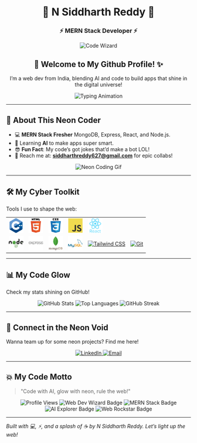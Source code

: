 <div align="center">
  <h1>🌟 N Siddharth Reddy 🌟</h1>
  <h3>⚡️ MERN Stack Developer ⚡️</h3>
  <img src="https://images.hdqwalls.com/download/eat-sleep-code-repeat-er-3840x2400.jpg" height="500px" width="full" alt="Code Wizard" />
</div>


<div align="center">
  <h2>🚀 Welcome to My Github Profile! ✨</h2>
  <p>I’m a web dev from India, blending AI and code to build apps that shine in the digital universe!</p>
  <img src="https://readme-typing-svg.herokuapp.com?font=Roboto+Mono&size=24&pause=400&color=00FFDD&background=00000022&center=true&vCenter=true&width=600&lines=Code+is+my+vibe,+AI+is+my+fire!;Crafting+web+masterpieces!;Let’s+light+up+the+web!" alt="Typing Animation" /></div>

---

## 🌌 About This Neon Coder
- 💻 **MERN Stack Fresher**  MongoDB, Express, React, and Node.js.
- 🌠 Learning **AI** to make apps super smart.
- 😎 **Fun Fact**: My code’s got jokes that’d make a bot LOL!
- 📧 Reach me at: **siddharthreddy627@gmail.com** for epic collabs!

<div align="center">
  <img src="https://media2.giphy.com/media/v1.Y2lkPTc5MGI3NjExMGxwNzByNzI3aXluODF6dTVpbTM4cWhkcTlheGJ0MjYycWMya2Q3MyZlcD12MV9pbnRlcm5hbF9naWZfYnlfaWQmY3Q9Zw/Xgg0PkTao7Yy8HOElW/giphy.gif" width="240" alt="Neon Coding Gif" />
</div>

---

## 🛠️ My Cyber Toolkit
Tools I use to shape the web:

<div align="center">
  <table>
    <tr>
      <td><a href="https://www.w3schools.com/cpp/"><img src="https://raw.githubusercontent.com/devicons/devicon/master/icons/cplusplus/cplusplus-original.svg" alt="C++" width="40" height="40"/></a></td>
      <td><a href="https://www.w3.org/html/"><img src="https://raw.githubusercontent.com/devicons/devicon/master/icons/html5/html5-original-wordmark.svg" alt="HTML5" width="40" height="40"/></a></td>
      <td><a href="https://www.w3schools.com/css/"><img src="https://raw.githubusercontent.com/devicons/devicon/master/icons/css3/css3-original-wordmark.svg" alt="CSS3" width="40" height="40"/></a></td>
      <td><a href="https://developer.mozilla.org/en-US/docs/Web/JavaScript"><img src="https://raw.githubusercontent.com/devicons/devicon/master/icons/javascript/javascript-original.svg" alt="JavaScript" width="40" height="40"/></a></td>
      <td><a href="https://reactjs.org/"><img src="https://raw.githubusercontent.com/devicons/devicon/master/icons/react/react-original-wordmark.svg" alt="React" width="40" height="40"/></a></td>
    </tr>
    <tr>
      <td><a href="https://nodejs.org"><img src="https://raw.githubusercontent.com/devicons/devicon/master/icons/nodejs/nodejs-original-wordmark.svg" alt="Node.js" width="40" height="40"/></a></td>
      <td><a href="https://expressjs.com"><img src="https://raw.githubusercontent.com/devicons/devicon/master/icons/express/express-original-wordmark.svg" alt="Express" width="40" height="40"/></a></td>
      <td><a href="https://www.mongodb.com/"><img src="https://raw.githubusercontent.com/devicons/devicon/master/icons/mongodb/mongodb-original-wordmark.svg" alt="MongoDB" width="40" height="40"/></a></td>
      <td><a href="https://www.mysql.com/"><img src="https://raw.githubusercontent.com/devicons/devicon/master/icons/mysql/mysql-original-wordmark.svg" alt="MySQL" width="40" height="40"/></a></td>
      <td><a href="https://tailwindcss.com/"><img src="https://www.vectorlogo.zone/logos/tailwindcss/tailwindcss-icon.svg" alt="Tailwind CSS" width="40" height="40"/></a></td>
      <td><a href="https://git-scm.com/"><img src="https://www.vectorlogo.zone/logos/git-scm/git-scm-icon.svg" alt="Git" width="40" height="40"/></a></td>
    </tr>
  </table>
</div>

---

## 📊 My Code Glow
Check my stats shining on GitHub!

<div align="center">
  <img src="https://github-readme-stats.vercel.app/api?username=siddreddy07&show_icons=true&theme=highcontrast&hide_border=true" alt="GitHub Stats" />
  <img src="https://github-readme-stats.vercel.app/api/top-langs?username=siddreddy07&show_icons=true&theme=highcontrast&layout=compact&hide_border=true" alt="Top Languages" />
  <img src="https://github-readme-streak-stats.herokuapp.com/?user=siddreddy07&theme=highcontrast&hide_border=true" alt="GitHub Streak" />
</div>

---

## 📡 Connect in the Neon Void
Wanna team up for some neon projects? Find me here!

<div align="center">
  <a href="https://linkedin.com/in/n-siddharth-reddy-9579a1273" target="_blank">
    <img src="https://raw.githubusercontent.com/rahuldkjain/github-profile-readme-generator/master/src/images/icons/Social/linked-in-alt.svg" alt="LinkedIn" height="30" width="40" />
  </a>
  <a href="mailto:siddharthreddy627@gmail.com">
    <img src="https://img.icons8.com/color/48/000000/gmail.png" alt="Email" height="30" width="40" />
  </a>
</div>

---

## 💥 My Code Motto
> "Code with AI, glow with neon, rule the web!"

<div align="center">
  <img src="https://komarev.com/ghpvc/?username=siddreddy07&label=Profile%20Views&color=00FFDD&style=flat" alt="Profile Views" />
  <img src="https://img.shields.io/badge/Neon%20Wizard-FF00FF?style=flat-square&logo=codepen" alt="Web Dev Wizard Badge" />
  <img src="https://img.shields.io/badge/MERN%20Master-00FFDD?style=flat-square&logo=react" alt="MERN Stack Badge" />
  <img src="https://img.shields.io/badge/AI%20Guru-FFFF00?style=flat-square&logo=langchain" alt="AI Explorer Badge" />
  <img src="https://img.shields.io/badge/Web%20Rockstar-FF6666?style=flat-square&logo=javascript" alt="Web Rockstar Badge" />
</div>

---

*Built with 💻, ⚡️, and a splash of ☕ by N Siddharth Reddy. Let’s light up the web!*
